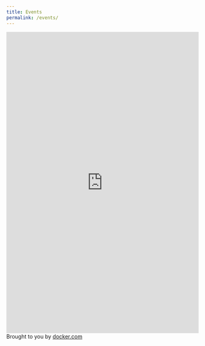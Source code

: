 ```yaml
---
title: Events
permalink: /events/
---
```




<p>
<iframe src="https://events.docker.com/events/details/docker-bangalore-presents-meetup-51-joint-meetup-with-docker-malaysia-docker-pune-group-docker-devops-and-iot/#/" width="100%" height="790px" frameBorder="0" style="border: 0;"></iframe><br>Brought to you by <a href="https://events.docker.com/" target="_blank">docker.com</a> </p> 
 

